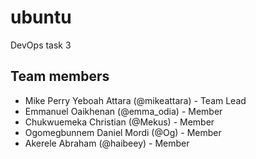 # ubuntu

DevOps task 3


## Team members

- Mike Perry Yeboah Attara (@mikeattara) - Team Lead
- Emmanuel Oaikhenan (@emma_odia) - Member
- Chukwuemeka Christian (@Mekus)  - Member
- Ogomegbunnem Daniel Mordi (@Og)  - Member
- Akerele Abraham (@haibeey)  - Member


